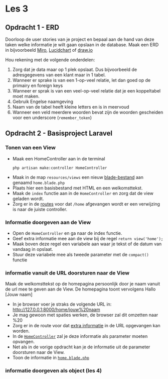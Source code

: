 # Les 3

## Opdracht 1 - ERD
Doorloop de user stories van je project en bepaal aan de hand van deze taken welke informatie je wilt gaan opslaan in de database. 
Maak een ERD in bijvoorbeeld [Miro](https://miro.com/nl/), [Lucidchart](https://www.lucidchart.com/pages/landing) of [draw.io](https://www.drawio.com/)

Hou rekening met de volgende onderdelen: 
1. Zorg dat je data maar op 1 plek opslaat. Dus bijvoorbeeld de adresgegevens van een klant maar in 1 tabel.
2. Wanneer er sprake is van een 1-op-veel relatie, let dan goed op de primairy en foreign keys
3. Wanneer er sprak is van een veel-op-veel relatie dat je een koppeltabel moet maken. 
4. Gebruik Engelse naamgeving
5. Naam van de tabel heeft kleine letters en is in meervoud
6. Wanneer een veld meerdere woorden bevat zijn de woorden gescheiden voor een underscore (`remember_token`)

## Opdracht 2 - Basisproject Laravel

### Tonen van een View

- Maak een HomeController aan in de terminal
  ```
  php artisan make:controller HomeController
  ```
- Maak in de map `resources/views` een nieuw [blade-bestand](https://laravel.com/docs/10.x/blade) aan genaamd `home.blade.php`
- Plaats hier een basisbestand met HTML en een welkomsttekst. 
- Maak de `index` functie aan in de `HomeController` en zorg dat de view geladen wordt.
- Zorg er in de [routes](https://laravel.com/docs/10.x/routing) voor dat `/home` afgevangen wordt er een verwijzing is naar de juiste controller.

### Informatie doorgeven aan de View

- Open de `HomeController` en ga naar de index functie. 
- Geef extra informatie mee aan de view bij de regel `return view('home');`
- Maak boven deze regel een variabele aan waar je tekst of de datum van vandaag in opslaat. 
- Stuur deze variabele mee als tweede parameter met de `compact()` functie 

### informatie vanuit de URL doorsturen naar de View

Maak de welkomsttekst op de homepagina persoonlijk door je naam vanuit de url mee te geven aan de View. De homepagina toont vervolgens Hallo [Jouw naam]

- In je browser voer je straks de volgende URL in: http://127.0.0.1:8000/home/jouw%20naam
- Je mag gewoon met spaties werken, de browser zal dit omzetten naar %20
- Zorg er in de route voor dat [extra informatie](https://laravel.com/docs/10.x/routing#route-parameters) in de URL opgevangen kan worden. 
- In de [`HomeController`](https://laravel.com/docs/10.x/controllers) zal je deze informatie als parameter moeten opvangen.
- Net als in de vorige opdracht kan je de informatie uit de parameter doorsturen naar de View. 
- Toon de informatie in [`home.blade.php`](https://laravel.com/docs/10.x/blade)

### informatie doorgeven als object (les 4)
